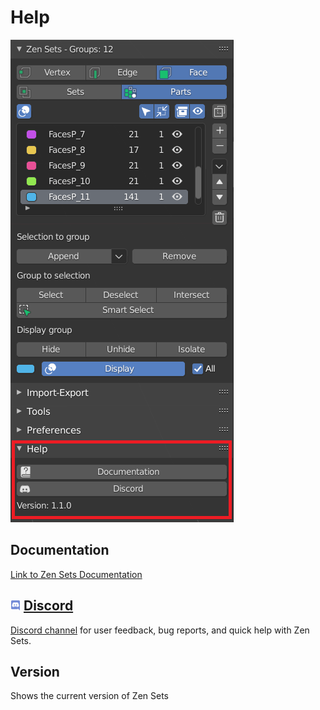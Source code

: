 # Help

![Help](img/screen/help.png)

## Documentation
[Link to Zen Sets Documentation](https://zen-masters.github.io/Zen-Sets/)

## ![Discord](img/icons/services/discord-16.png) [**Discord**](https://discord.gg/wGpFeME)

[Discord channel](https://discord.gg/wGpFeME) for user feedback, bug reports, and quick help with Zen Sets.

## Version
Shows the current version of Zen Sets
